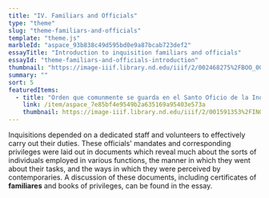 ```yaml
---
title: "IV. Familiars and Officials"
type: "theme"
slug: "theme-familiars-and-officials"
template: "theme.js"
marbleId: "aspace_93b838c49d595bd0e9a87bcab723def2"
essayTitle: "Introduction to inquisition familiars and officials"
essayId: "theme-familiars-and-officials-introduction"
thumbnail: "https://image-iiif.library.nd.edu/iiif/2/002468275%2FBOO_002468275_000001/full/!250,250/0/default.jpg"
summary: ""
sort: 5
featuredItems:
  - title: "Orden que comunmente se guarda en el Santo Oficio de la Inquisicion, acerca del processar en las causas que en el se tratan; conforme à lo que está proveido por las instrucciones antiguas y nuevas."
    link: /item/aspace_7e85bf4e9549b2a635169a95403e573a
    thumbnail: https://image-iiif.library.nd.edu/iiif/2/001591353%2FINQ_001591353-a/full/!250,250/0/default.webp
---
```

Inquisitions depended on a dedicated staff and volunteers to effectively carry out their duties. These officials' mandates and corresponding privileges were laid out in documents which reveal much about the sorts of individuals employed in various functions, the manner in which they went about their tasks, and the ways in which they were perceived by contemporaries. A discussion of these documents, including certificates of **familiares** and books of privileges, can be found in the essay.
